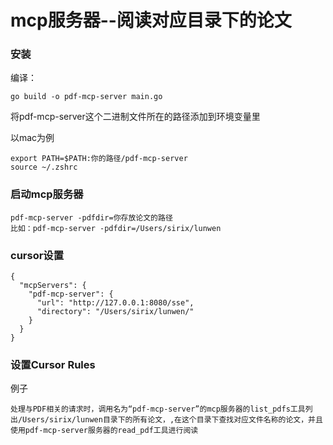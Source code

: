 # mcp服务器--阅读对应目录下的论文

### 安装
编译：
```
go build -o pdf-mcp-server main.go
```

将pdf-mcp-server这个二进制文件所在的路径添加到环境变量里

以mac为例

```
export PATH=$PATH:你的路径/pdf-mcp-server
source ~/.zshrc
```


### 启动mcp服务器

```
pdf-mcp-server -pdfdir=你存放论文的路径
比如：pdf-mcp-server -pdfdir=/Users/sirix/lunwen
```

### cursor设置
```
{
  "mcpServers": {
    "pdf-mcp-server": {
      "url": "http://127.0.0.1:8080/sse",
      "directory": "/Users/sirix/lunwen/"
    }
  }
}
```
### 设置Cursor Rules
例子
```
处理与PDF相关的请求时，调用名为“pdf-mcp-server”的mcp服务器的list_pdfs工具列出/Users/sirix/lunwen目录下的所有论文，,在这个目录下查找对应文件名称的论文，并且使用pdf-mcp-server服务器的read_pdf工具进行阅读
```
